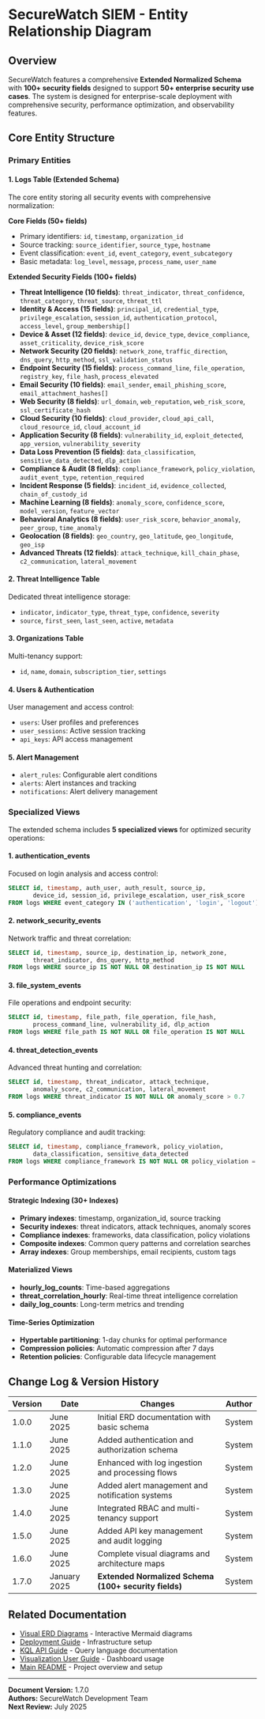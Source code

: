 # SecureWatch SIEM - Entity Relationship Diagram

## Overview

SecureWatch features a comprehensive **Extended Normalized Schema** with **100+ security fields** designed to support **50+ enterprise security use cases**. The system is designed for enterprise-scale deployment with comprehensive security, performance optimization, and observability features.

## Core Entity Structure

### Primary Entities

#### 1. **Logs Table (Extended Schema)**
The core entity storing all security events with comprehensive normalization:

**Core Fields (50+ fields)**
- Primary identifiers: `id`, `timestamp`, `organization_id`
- Source tracking: `source_identifier`, `source_type`, `hostname`
- Event classification: `event_id`, `event_category`, `event_subcategory`
- Basic metadata: `log_level`, `message`, `process_name`, `user_name`

**Extended Security Fields (100+ fields)**
- **Threat Intelligence (10 fields)**: `threat_indicator`, `threat_confidence`, `threat_category`, `threat_source`, `threat_ttl`
- **Identity & Access (15 fields)**: `principal_id`, `credential_type`, `privilege_escalation`, `session_id`, `authentication_protocol`, `access_level`, `group_membership[]`
- **Device & Asset (12 fields)**: `device_id`, `device_type`, `device_compliance`, `asset_criticality`, `device_risk_score`
- **Network Security (20 fields)**: `network_zone`, `traffic_direction`, `dns_query`, `http_method`, `ssl_validation_status`
- **Endpoint Security (15 fields)**: `process_command_line`, `file_operation`, `registry_key`, `file_hash`, `process_elevated`
- **Email Security (10 fields)**: `email_sender`, `email_phishing_score`, `email_attachment_hashes[]`
- **Web Security (8 fields)**: `url_domain`, `web_reputation`, `web_risk_score`, `ssl_certificate_hash`
- **Cloud Security (10 fields)**: `cloud_provider`, `cloud_api_call`, `cloud_resource_id`, `cloud_account_id`
- **Application Security (8 fields)**: `vulnerability_id`, `exploit_detected`, `app_version`, `vulnerability_severity`
- **Data Loss Prevention (5 fields)**: `data_classification`, `sensitive_data_detected`, `dlp_action`
- **Compliance & Audit (8 fields)**: `compliance_framework`, `policy_violation`, `audit_event_type`, `retention_required`
- **Incident Response (5 fields)**: `incident_id`, `evidence_collected`, `chain_of_custody_id`
- **Machine Learning (8 fields)**: `anomaly_score`, `confidence_score`, `model_version`, `feature_vector`
- **Behavioral Analytics (8 fields)**: `user_risk_score`, `behavior_anomaly`, `peer_group`, `time_anomaly`
- **Geolocation (8 fields)**: `geo_country`, `geo_latitude`, `geo_longitude`, `geo_isp`
- **Advanced Threats (12 fields)**: `attack_technique`, `kill_chain_phase`, `c2_communication`, `lateral_movement`

#### 2. **Threat Intelligence Table**
Dedicated threat intelligence storage:
- `indicator`, `indicator_type`, `threat_type`, `confidence`, `severity`
- `source`, `first_seen`, `last_seen`, `active`, `metadata`

#### 3. **Organizations Table**
Multi-tenancy support:
- `id`, `name`, `domain`, `subscription_tier`, `settings`

#### 4. **Users & Authentication**
User management and access control:
- `users`: User profiles and preferences
- `user_sessions`: Active session tracking
- `api_keys`: API access management

#### 5. **Alert Management**
- `alert_rules`: Configurable alert conditions
- `alerts`: Alert instances and tracking
- `notifications`: Alert delivery management

### Specialized Views

The extended schema includes **5 specialized views** for optimized security operations:

#### 1. **authentication_events**
Focused on login analysis and access control:
```sql
SELECT id, timestamp, auth_user, auth_result, source_ip, 
       device_id, session_id, privilege_escalation, user_risk_score
FROM logs WHERE event_category IN ('authentication', 'login', 'logout')
```

#### 2. **network_security_events**
Network traffic and threat correlation:
```sql
SELECT id, timestamp, source_ip, destination_ip, network_zone,
       threat_indicator, dns_query, http_method
FROM logs WHERE source_ip IS NOT NULL OR destination_ip IS NOT NULL
```

#### 3. **file_system_events**
File operations and endpoint security:
```sql
SELECT id, timestamp, file_path, file_operation, file_hash,
       process_command_line, vulnerability_id, dlp_action
FROM logs WHERE file_path IS NOT NULL OR file_operation IS NOT NULL
```

#### 4. **threat_detection_events**
Advanced threat hunting and correlation:
```sql
SELECT id, timestamp, threat_indicator, attack_technique,
       anomaly_score, c2_communication, lateral_movement
FROM logs WHERE threat_indicator IS NOT NULL OR anomaly_score > 0.7
```

#### 5. **compliance_events**
Regulatory compliance and audit tracking:
```sql
SELECT id, timestamp, compliance_framework, policy_violation,
       data_classification, sensitive_data_detected
FROM logs WHERE compliance_framework IS NOT NULL OR policy_violation = true
```

### Performance Optimizations

#### Strategic Indexing (30+ Indexes)
- **Primary indexes**: timestamp, organization_id, source tracking
- **Security indexes**: threat indicators, attack techniques, anomaly scores
- **Compliance indexes**: frameworks, data classification, policy violations
- **Composite indexes**: Common query patterns and correlation searches
- **Array indexes**: Group memberships, email recipients, custom tags

#### Materialized Views
- **hourly_log_counts**: Time-based aggregations
- **threat_correlation_hourly**: Real-time threat intelligence correlation
- **daily_log_counts**: Long-term metrics and trending

#### Time-Series Optimization
- **Hypertable partitioning**: 1-day chunks for optimal performance
- **Compression policies**: Automatic compression after 7 days
- **Retention policies**: Configurable data lifecycle management

## Change Log & Version History

| Version | Date | Changes | Author |
|---------|------|---------|--------|
| 1.0.0 | June 2025 | Initial ERD documentation with basic schema | System |
| 1.1.0 | June 2025 | Added authentication and authorization schema | System |
| 1.2.0 | June 2025 | Enhanced with log ingestion and processing flows | System |
| 1.3.0 | June 2025 | Added alert management and notification systems | System |
| 1.4.0 | June 2025 | Integrated RBAC and multi-tenancy support | System |
| 1.5.0 | June 2025 | Added API key management and audit logging | System |
| 1.6.0 | June 2025 | Complete visual diagrams and architecture maps | System |
| 1.7.0 | January 2025 | **Extended Normalized Schema (100+ security fields)** | System |

## Related Documentation

- [Visual ERD Diagrams](./ERD_VISUAL_DIAGRAMS.md) - Interactive Mermaid diagrams
- [Deployment Guide](./DEPLOYMENT_GUIDE.md) - Infrastructure setup
- [KQL API Guide](./KQL_API_GUIDE.md) - Query language documentation
- [Visualization User Guide](./VISUALIZATION_USER_GUIDE.md) - Dashboard usage
- [Main README](../README.md) - Project overview and setup

---

**Document Version:** 1.7.0  
**Authors:** SecureWatch Development Team  
**Next Review:** July 2025